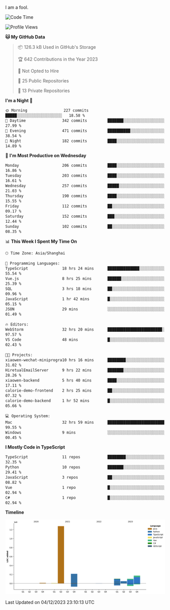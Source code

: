 I am a fool.

<!--START_SECTION:waka-->
![Code Time](http://img.shields.io/badge/Code%20Time-961%20hrs%201%20min-blue)

![Profile Views](http://img.shields.io/badge/Profile%20Views-26-blue)

**🐱 My GitHub Data** 

> 📦 126.3 kB Used in GitHub's Storage 
 > 
> 🏆 642 Contributions in the Year 2023
 > 
> 🚫 Not Opted to Hire
 > 
> 📜 25 Public Repositories 
 > 
> 🔑 13 Private Repositories 
 > 
**I'm a Night 🦉** 

```text
🌞 Morning                227 commits         █████░░░░░░░░░░░░░░░░░░░░   18.58 % 
🌆 Daytime                342 commits         ███████░░░░░░░░░░░░░░░░░░   27.99 % 
🌃 Evening                471 commits         ██████████░░░░░░░░░░░░░░░   38.54 % 
🌙 Night                  182 commits         ████░░░░░░░░░░░░░░░░░░░░░   14.89 % 
```
📅 **I'm Most Productive on Wednesday** 

```text
Monday                   206 commits         ████░░░░░░░░░░░░░░░░░░░░░   16.86 % 
Tuesday                  203 commits         ████░░░░░░░░░░░░░░░░░░░░░   16.61 % 
Wednesday                257 commits         █████░░░░░░░░░░░░░░░░░░░░   21.03 % 
Thursday                 190 commits         ████░░░░░░░░░░░░░░░░░░░░░   15.55 % 
Friday                   112 commits         ██░░░░░░░░░░░░░░░░░░░░░░░   09.17 % 
Saturday                 152 commits         ███░░░░░░░░░░░░░░░░░░░░░░   12.44 % 
Sunday                   102 commits         ██░░░░░░░░░░░░░░░░░░░░░░░   08.35 % 
```


📊 **This Week I Spent My Time On** 

```text
🕑︎ Time Zone: Asia/Shanghai

💬 Programming Languages: 
TypeScript               18 hrs 24 mins      ██████████████░░░░░░░░░░░   55.54 % 
Vue.js                   8 hrs 25 mins       ██████░░░░░░░░░░░░░░░░░░░   25.39 % 
SQL                      3 hrs 18 mins       ██░░░░░░░░░░░░░░░░░░░░░░░   09.96 % 
JavaScript               1 hr 42 mins        █░░░░░░░░░░░░░░░░░░░░░░░░   05.15 % 
JSON                     29 mins             ░░░░░░░░░░░░░░░░░░░░░░░░░   01.49 % 

🔥 Editors: 
WebStorm                 32 hrs 20 mins      ████████████████████████░   97.57 % 
VS Code                  48 mins             █░░░░░░░░░░░░░░░░░░░░░░░░   02.43 % 

🐱‍💻 Projects: 
xiaowen-wechat-miniprogra10 hrs 16 mins      ████████░░░░░░░░░░░░░░░░░   31.02 % 
HiretualEmailServer      9 hrs 22 mins       ███████░░░░░░░░░░░░░░░░░░   28.26 % 
xiaowen-backend          5 hrs 40 mins       ████░░░░░░░░░░░░░░░░░░░░░   17.11 % 
calorie-demo-frontend    2 hrs 25 mins       ██░░░░░░░░░░░░░░░░░░░░░░░   07.32 % 
calorie-demo-backend     1 hr 52 mins        █░░░░░░░░░░░░░░░░░░░░░░░░   05.66 % 

💻 Operating System: 
Mac                      32 hrs 59 mins      █████████████████████████   99.55 % 
Windows                  9 mins              ░░░░░░░░░░░░░░░░░░░░░░░░░   00.45 % 
```

**I Mostly Code in TypeScript** 

```text
TypeScript               11 repos            ████████░░░░░░░░░░░░░░░░░   32.35 % 
Python                   10 repos            ███████░░░░░░░░░░░░░░░░░░   29.41 % 
JavaScript               3 repos             ██░░░░░░░░░░░░░░░░░░░░░░░   08.82 % 
Vue                      1 repo              █░░░░░░░░░░░░░░░░░░░░░░░░   02.94 % 
C#                       1 repo              █░░░░░░░░░░░░░░░░░░░░░░░░   02.94 % 
```



**Timeline**

![Lines of Code chart](https://raw.githubusercontent.com/VeejaLiu/VeejaLiu/master/assets/bar_graph.png)


 Last Updated on 04/12/2023 23:10:13 UTC
<!--END_SECTION:waka-->
